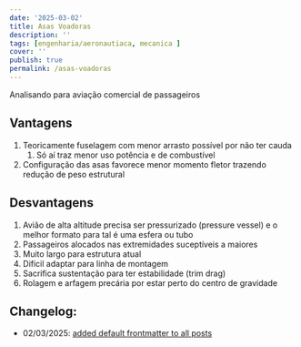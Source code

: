 ```yaml
---
date: '2025-03-02'
title: Asas Voadoras
description: ''
tags: [engenharia/aeronautiaca, mecanica ]
cover: ''
publish: true
permalink: /asas-voadoras
---
```

Analisando para aviação comercial de passageiros

## Vantagens

1. Teoricamente fuselagem com menor arrasto possível por não ter cauda
   1. Só aí traz menor uso potência e de combustível 
2. Configuração das asas favorece menor momento fletor trazendo redução de peso estrutural

## Desvantagens


1. Avião de alta altitude precisa ser pressurizado (pressure vessel) e o melhor formato para tal é uma esfera ou tubo
2. Passageiros alocados nas extremidades suceptíveis a maiores 
3. Muito largo para estrutura atual
4. Dificil adaptar para linha de montagem 
5. Sacrifica sustentação para ter estabilidade (trim drag)
6. Rolagem e arfagem precária por estar perto do centro de gravidade

## Changelog:
 - 02/03/2025: [added default frontmatter to all posts](https://github.com/bolokoz/yurio/commit/9756dc53320db69a162e10b64f310a555bc90f06)
